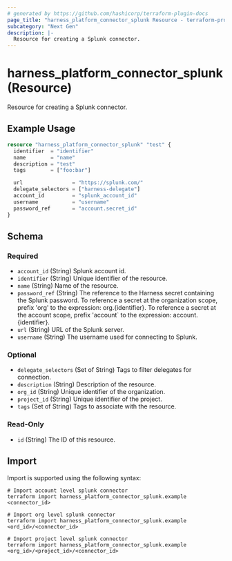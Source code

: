 ```yaml
---
# generated by https://github.com/hashicorp/terraform-plugin-docs
page_title: "harness_platform_connector_splunk Resource - terraform-provider-harness"
subcategory: "Next Gen"
description: |-
  Resource for creating a Splunk connector.
---
```


# harness_platform_connector_splunk (Resource)

Resource for creating a Splunk connector.

## Example Usage

```terraform
resource "harness_platform_connector_splunk" "test" {
  identifier  = "identifier"
  name        = "name"
  description = "test"
  tags        = ["foo:bar"]

  url                = "https://splunk.com/"
  delegate_selectors = ["harness-delegate"]
  account_id         = "splunk_account_id"
  username           = "username"
  password_ref       = "account.secret_id"
}
```

<!-- schema generated by tfplugindocs -->
## Schema

### Required

- `account_id` (String) Splunk account id.
- `identifier` (String) Unique identifier of the resource.
- `name` (String) Name of the resource.
- `password_ref` (String) The reference to the Harness secret containing the Splunk password. To reference a secret at the organization scope, prefix 'org' to the expression: org.{identifier}. To reference a secret at the account scope, prefix 'account` to the expression: account.{identifier}.
- `url` (String) URL of the Splunk server.
- `username` (String) The username used for connecting to Splunk.

### Optional

- `delegate_selectors` (Set of String) Tags to filter delegates for connection.
- `description` (String) Description of the resource.
- `org_id` (String) Unique identifier of the organization.
- `project_id` (String) Unique identifier of the project.
- `tags` (Set of String) Tags to associate with the resource.

### Read-Only

- `id` (String) The ID of this resource.

## Import

Import is supported using the following syntax:

```shell
# Import account level splunk connector 
terraform import harness_platform_connector_splunk.example <connector_id>

# Import org level splunk connector 
terraform import harness_platform_connector_splunk.example <ord_id>/<connector_id>

# Import project level splunk connector 
terraform import harness_platform_connector_splunk.example <org_id>/<project_id>/<connector_id>
```
